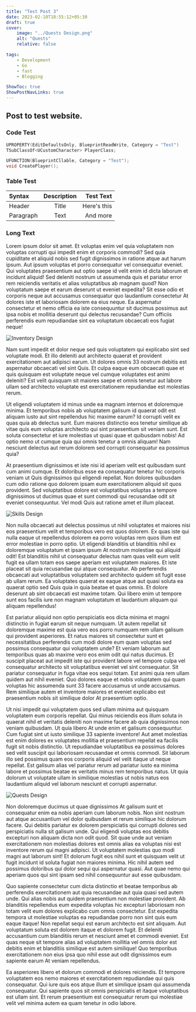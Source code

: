 ```yaml
---
title: "Test Post 3"
date: 2023-02-10T18:55:12+05:30
draft: true
cover:
    image: "../Quests Design.png"
    alt: "Quests"
    relative: false

tags:
    - Development
    - Go
    - fast
    - Blogging

ShowToc: true
ShowPostNavLinks: true
---
```


## Post to test website.

### **Code Test**
``` C++
UPROPERTY(EditDefaultsOnly, BlueprintReadWrite, Category = "Test")
TSubClassOf<UCustomCharacter> PlayerClass;

UFUNCTION(BlueprintCllable, Category = "Test");
void CreatePlayer();
```

### **Table Test**
| Syntax      | Description | Test Text     |
| :---        |    :----:   |          ---: |
| Header      | Title       | Here's this   |
| Paragraph   | Text        | And more      |

### **Long Text**

Lorem ipsum dolor sit amet. Et voluptas enim vel quia voluptatem non voluptas corrupti qui impedit enim et corporis commodi? Sed quia cupiditate et aliquid nobis sed fugit dignissimos in ratione atque aut harum ipsum. Aut ipsum voluptas et porro consequatur vel consequatur eveniet. Qui voluptates praesentium aut optio saepe id velit enim id dicta laborum et incidunt aliquid! Sed deleniti nostrum ut assumenda quis et pariatur error rem reiciendis veritatis et alias voluptatibus ab magnam quod? Non voluptatum saepe et earum deserunt ut eveniet expedita? Sit esse odio et corporis neque aut accusamus consequatur quo laudantium consectetur At dolores iste et laboriosam dolorem ea eius neque. Ea aspernatur consectetur et nemo officia ea iste consequuntur sit ducimus possimus aut ipsa nobis et mollitia deserunt qui delectus recusandae? Cum officiis perferendis eum repudiandae sint ea voluptatum obcaecati eos fugiat neque!

![Inventory Design](../../img/Inventory.png "Inventory Design")

Nam sunt impedit et dolor neque sed quis voluptatem qui explicabo sint sed voluptate modi. Et illo deleniti aut architecto quaerat et provident exercitationem aut adipisci earum. Ut dolores omnis 33 nostrum debitis est aspernatur obcaecati vel sint Quis. Et culpa eaque eum obcaecati quae et quis quisquam est voluptate neque vel cumque voluptates est animi deleniti? Est velit quisquam sit maiores saepe et omnis tenetur aut labore ullam sed architecto voluptate est exercitationem repudiandae est molestias rerum.

Ut eligendi voluptatem id minus unde ea magnam internos et doloremque minima. Et temporibus nobis ab voluptatem galisum id quaerat odit est aliquam iusto aut sint repellendus hic maxime earum? Id corrupti velit ex quas quia ab delectus sunt. Eum maiores distinctio eos tenetur similique ab vitae quis eum voluptas architecto qui sint praesentium sit veniam sunt. Est soluta consectetur et iure molestias ut quasi quae et quibusdam nobis! Ad optio nemo ut cumque quia qui omnis tenetur a omnis aliquam! Nam nesciunt delectus aut rerum dolorem sed corrupti consequatur ea possimus quia?

At praesentium dignissimos et iste nisi id aperiam velit est quibusdam sunt cum animi cumque. Et doloribus esse ea consequatur tenetur hic corporis veniam ut Quis dignissimos qui eligendi repellat. Non dolores quibusdam cum odio ratione quo dolorem ipsam eum exercitationem aliquid sit quos provident. Sed voluptatibus dolore est voluptatibus voluptas a tempore dignissimos ut ducimus quae et sunt commodi qui recusandae odit sit eveniet consequuntur. Vel modi Quis aut ratione amet et illum placeat.

![Skills Design](../../img/Skills.png "Skills Design")

Non nulla obcaecati aut delectus possimus ut nihil voluptates et maiores nisi eos praesentium velit et temporibus vero est quos dolorem. Ex quas iste qui nulla eaque ut repellendus dolorem ea porro voluptas rem quos illum est error molestiae in porro optio. Ut eligendi blanditiis ut blanditiis nihil ex doloremque voluptatum et ipsam ipsum At nostrum molestiae qui aliquid odit! Est blanditiis nihil ut consequatur delectus nam quas velit eum velit fugit ea ullam totam eos saepe aperiam est voluptatem maiores. Et iste placeat sit quia recusandae qui atque consequatur. Ab perferendis obcaecati aut voluptatibus voluptatem sed architecto quidem sit fugit esse ab ullam rerum. Ea voluptates quaerat ex eaque atque aut quasi soluta ea quaerat optio sed Quis quia in quia beatae et quas omnis. Et dolore deserunt ab sint obcaecati est maxime totam. Qui libero enim ut tempore sunt eos facilis iure non magnam voluptatum et laudantium aliquam qui aliquam repellendus!

Est pariatur aliquid non optio perspiciatis eos dicta minima et magni distinctio in fugiat earum sit neque numquam. Ut autem repellat sit doloremque maxime est quia vero eos porro numquam rem ullam galisum qui provident asperiores. Et natus maiores sit consectetur sunt et necessitatibus perferendis cum modi dolore eum quam voluptas sed possimus consequatur qui voluptatem unde? Et veniam laborum aut temporibus quas ab maxime vero eos enim odit qui natus ducimus. Et suscipit placeat aut impedit iste qui provident labore vel tempore culpa vel consequatur architecto sit voluptatibus eveniet vel sint consequatur. Sit pariatur consequatur in fuga vitae eos sequi totam. Est animi quia rem ullam quidem aut nihil eveniet. Quo dolores eaque et nobis voluptatem qui quam voluptas hic assumenda sunt 33 facere accusamus ut unde accusamus. Rem similique autem et inventore maiores et eveniet explicabo est praesentium nobis sit similique dolor At praesentium optio.

Ut nisi impedit qui voluptatem quos sed ullam minima aut quisquam voluptatem eum corporis repellat. Qui minus reiciendis eos illum soluta in quaerat nihil et veritatis deleniti non maxime facere ab quia dignissimos non veniam quibusdam. Ut quia libero At unde enim et galisum consequuntur. Cum fugiat sint ut iusto similique 33 sapiente inventore! Aut amet molestias est enim dolores ex voluptates mollitia et praesentium repellat ea facilis fugit sit nobis distinctio. Ut repudiandae voluptatibus ea possimus dolores sed velit suscipit qui laboriosam recusandae et omnis commodi. Sit laborum illo sed possimus quam eos corporis aliquid vel velit itaque ut neque repellat. Est galisum alias vel pariatur rerum ad pariatur iusto ea minima labore et possimus beatae ex veritatis minus rem temporibus natus. Ut quia dolorum ut voluptate ullam in similique molestias ut nobis natus eos laudantium aliquid vel laborum nesciunt et corrupti aspernatur.

![Quests Design](../../img/Quests.png "Quests Design")

Non doloremque ducimus ut quae dignissimos At galisum sunt et consequatur enim ea nobis aperiam cum laborum nobis. Non sint nostrum aut atque accusantium vel dolor quibusdam et rerum similique hic dolorum facere. Qui debitis pariatur ex dolorem perspiciatis qui corrupti dolores sed perspiciatis nulla sit galisum unde. Qui eligendi voluptas eos debitis excepturi non aliquam dicta non odit quod. Sit quae unde aut veniam exercitationem non molestias dolores est omnis alias ea voluptas nisi est inventore rerum qui magni adipisci. Ut voluptatem molestias quo modi magni aut laborum sint! Et dolorum fugit eos nihil sunt et quisquam velit ut fugit incidunt id soluta fugiat non maiores minima. Hic nihil autem sed possimus doloribus qui dolor sequi qui aspernatur quasi. Aut quae nemo qui aperiam quos qui sint ipsam sed nihil consequuntur aut esse quibusdam.

Quo sapiente consectetur cum dicta distinctio et beatae temporibus ab perferendis exercitationem aut quia recusandae aut quia quasi sed autem unde. Qui alias nobis aut quidem praesentium non molestiae provident. Ab blanditiis repellendus eum expedita voluptas hic excepturi laboriosam non totam velit eum dolores explicabo cum omnis consectetur. Est expedita tempora ut molestiae voluptas ea repudiandae porro non sint quis eum eaque itaque! Non repellat sequi est earum architecto est sint aliquam. Aut voluptatum soluta est dolorem itaque et dolorem fugit. Et deleniti accusantium cum blanditiis rerum et nesciunt amet et commodi eveniet. Est quas neque sit tempore alias ad voluptatem mollitia vel omnis dolor est debitis enim et blanditiis similique est autem similique! Quo temporibus exercitationem non eius ipsa quo nihil esse aut odit dignissimos eum sapiente earum At veniam repellendus.

Ea asperiores libero et dolorum commodi et dolores reiciendis. Et tempore voluptatem eos nemo maiores et exercitationem repudiandae qui quis consequatur. Qui iure quis eos atque illum et similique ipsam qui assumenda consequatur. Qui sapiente quos sit omnis perspiciatis et itaque voluptatibus est ullam sint. Et rerum praesentium est consequatur rerum qui molestiae velit vel minima autem ea quam tenetur in odio labore.
